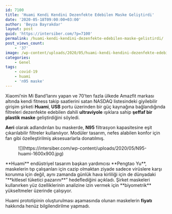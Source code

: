 ```yaml
---
id: 7100
title: 'Huami Kendi Kendini Dezenfekte Edebilen Maske Geliştirdi'
date: '2020-05-18T09:00:00+03:00'
author: 'Beyza Bayrakdar'
layout: post
guid: 'https://intersiber.com/?p=7100'
permalink: /huami-kendi-kendini-dezenfekte-edebilen-maske-gelistirdi/
post_views_count:
    - '37'
image: /wp-content/uploads/2020/05/huami-kendi-kendini-dezenfekte-edebilen-maske-gelistirdi-scaled.jpg
categories:
    - Genel
tags:
    - covid-19
    - huami
    - 'n95 maske'
---
```


Xiaomi’nin Mi Band’larını yapan ve 70’ten fazla ülkede Amazfit markası altında kendi fitness takip saatlerini satan NASDAQ listesindeki giyilebilir girişim şirketi **Huami**, **USB** portu üzerinden bir güç kaynağına bağlandığında filtreleri dezenfekte edebilen dahili **ultraviyole** ışıklara sahip **şeffaf bir plastik maske** geliştirdiğini söyledi.

**Aeri** olarak adlandırılan bu maskerde, **N95** filtrasyon kapasitesine eşit çıkarılabilir filtreler kullanılıyor. Modüler tasarım, nefes alabilen konfor için fan gibi özelleştirilmiş aksesuarlarla donatılmış.

<figure class="wp-block-image size-large">![](https://intersiber.com/wp-content/uploads/2020/05/N95-huami-1600x900.jpg)</figure>**Huami** endüstriyel tasarım başkan yardımcısı **Pengtao Yu**, maskelerin tıp çalışanları için cazip olmaktan ziyade sadece virüslere karşı korunma için değil, aynı zamanda günlük hava kirliliği için de dünyadaki “**kitlesel tüketici pazarını**” hedeflediğini açıkladı. Şirket maskeleri kullanırken yüz özelliklerinin analizine izin vermek için **biyometrik** yükseltmeler üzerinde çalışıyor.

Huami prototipinin oluşturulması aşamasında olunan maskelerin **fiyatı** hakkında henüz bilgilendirilme yapmadı.